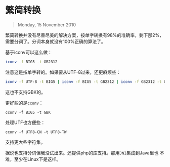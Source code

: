 # 繁简转换

> Monday, 15 November 2010

繁简转换并没有尽善尽美的解决方案，按单字转换有98%的准确率，剩下那2%，
需要分词了。分词本身就没有100%正确的算法了。

基于iconv可以这么做：
```bash
iconv -f BIG5 -t GB2312
```
注意这是按单字转的。如果要从UTF-8过来，还更麻烦些：

```bash
iconv -f UTF-8 -t BIG5 | iconv -f BIG5 -t GB2312 | iconv -f GB2312 -t UTF-8
```
这也不支持GBK的。

更好些的是`cconv`：

`cconv -f BIG5 -t GBK`

处理UTF也方便些：
```
cconv -f UTF8-CN -t UTF8-TW
```
支持更大些字符集。

据说也支持分词但我没试出来。还提供php的库支持。那用`JNI`集成到Java里也
不难，至少在Linux下是这样。
